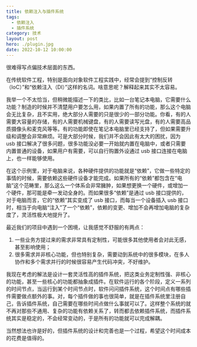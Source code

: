 ```yaml
---
title: 依赖注入与插件系统
tags:
  - 依赖注入
  - 插件系统
category: 技术
layout: post
hero: ./plugin.jpg
date: 2022-10-12 10:00:00
---
```


很难得写点偏技术层面的东西。

在传统软件工程，特别是面向对象软件工程实践中，经常会提到“控制反转（IoC）”和“依赖注入（DI）”这样的名词。啥意思呢？解释起来其实不太容易。

我举一个不太恰当，但稍微能描述一下的类比，比如一台笔记本电脑，它需要什么功能？制造的时候并不清楚用户要怎么用，如果内置了所有的功能，那么这个电脑会无比复杂，且不实用，绝大部分人需要的只是很少的一部分功能。你看，有的人需要大容量的存储，有的人需要机械键盘，有的人需要读写光盘，有的人需要高品质摄像头和麦克风等等。有的功能即使在笔记本电脑里已经支持了，但如果需要升级和调整会非常麻烦。可是大部分时候，我们并不会因此有太大的困扰，因为 usb 接口解决了很多问题，很多功能没必要一开始就内置在电脑中，或者只需要内置普通的设备，如果用户有需要，可以自行购置外设通过 usb 接口连接在电脑上，也一样能够使用。

在这个示例里，对于电脑来说，各种硬件提供的功能就是“依赖”，它做一些特定的事情的时候，需要依赖这些硬件设备才能完成。如果所有的“依赖”都包含在“电脑”这个范畴里，那么这么一个体系会非常臃肿，如果想更换一个硬件，或增加一个硬件，那可能是牵一发动全身的。而如果很多“依赖”是通过 usb 接口提供的，对于电脑而言，它的“依赖”其实变成了 usb 接口，而每当一个设备插入 usb 接口时，相当于向电脑“注入”了一个“依赖”，依赖的变更、增加不会再增加电脑的复杂度了，灵活性极大地提升了。

最近我们的项目中遇到一个困境，让我感觉不舒服的有两点：

1. 一些业务方提过来的需求非常具有定制性，可能很多其他使用者会对此无感，甚至影响使用；
2. 很多需求并非核心功能，但也特别复杂，需要动到系统中的很多模块，在多人协作和多个需求并行的时候很容易产生代码冲突，不好维护。

我现在考虑的解法是设计一套灵活性高的插件系统，把这类业务定制性强、非核心的功能，甚至一些核心的功能都抽象成插件。在软件运行的各个阶段，定义一系列的时间节点，当运行到某个时间节点时，软件问问插件系统，这个时间点有哪些插件需要做点额外的事。对，每个插件做的事也很简单，就是在插件系统里注册自己，告诉插件系统，自己需要在哪些时间点做什么事就可以了。这样整个系统的就不再对那些不通用、复杂的功能有依赖关系了，转而都去依赖插件系统，而插件系统其实是稳定的，不会经常变动的，于是所有的功能就可以完成解耦。

当然想法也许是好的，但插件系统的设计和完善也是一个过程，希望这个时间成本的花费是值得的。
